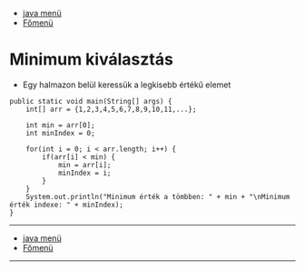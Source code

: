 - [java menü](../../java.md)
- [Főmenü](../../../README.md)

# Minimum kiválasztás

- Egy halmazon belül keressük a legkisebb értékű elemet

```
public static void main(String[] args) {
	int[] arr = {1,2,3,4,5,6,7,8,9,10,11,...};

	int min = arr[0];
	int minIndex = 0;

	for(int i = 0; i < arr.length; i++) {
		if(arr[i] < min) {
			min = arr[i];
			minIndex = i;
		}
	}
	System.out.println("Minimum érték a tömbben: " + min + "\nMinimum érték indexe: " + minIndex);
}
```

---

- [java menü](../../java.md)
- [Főmenü](../../../README.md)

---
